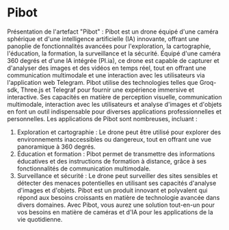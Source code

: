 # Pibot
Présentation de l'artefact "Pibot" :
Pibot est un drone équipé d'une caméra sphérique et d'une intelligence artificielle (IA) innovante, offrant une panoplie de fonctionnalités avancées pour l'exploration, la cartographie, l'éducation, la formation, la surveillance et la sécurité.
Équipé d'une caméra 360 degrés et d'une IA intégrée (PI.ia), ce drone est capable de capturer et d'analyser des images et des vidéos en temps réel, tout en offrant une communication multimodale et une interaction avec les utilisateurs via l'application web Telegram.
Pibot utilise des technologies telles que Groq-sdk, Three.js et Telegraf pour fournir une expérience immersive et interactive. Ses capacités en matière de perception visuelle, communication multimodale, interaction avec les utilisateurs et analyse d'images et d'objets en font un outil indispensable pour diverses applications professionnelles et personnelles.
Les applications de Pibot sont nombreuses, incluant :
1. Exploration et cartographie : Le drone peut être utilisé pour explorer des environnements inaccessibles ou dangereux, tout en offrant une vue panoramique à 360 degrés.
2. Éducation et formation : Pibot permet de transmettre des informations éducatives et des instructions de formation à distance, grâce à ses fonctionnalités de communication multimodale.
3. Surveillance et sécurité : Le drone peut surveiller des sites sensibles et détecter des menaces potentielles en utilisant ses capacités d'analyse d'images et d'objets.
Pibot est un produit innovant et polyvalent qui répond aux besoins croissants en matière de technologie avancée dans divers domaines. Avec Pibot, vous aurez une solution tout-en-un pour vos besoins en matière de caméras et d'IA pour les applications de la vie quotidienne.